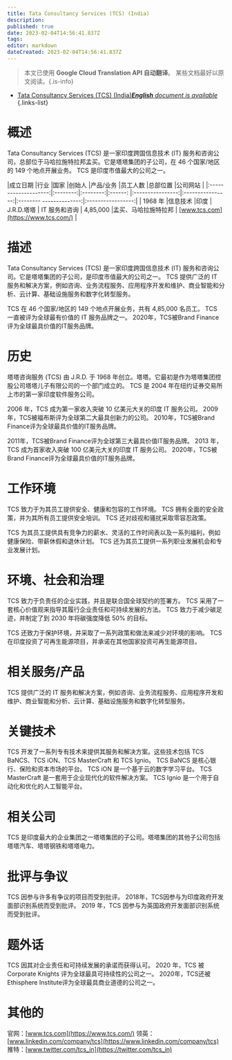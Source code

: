 ```yaml
---
title: Tata Consultancy Services (TCS) (India)
description: 
published: true
date: 2023-02-04T14:56:41.837Z
tags: 
editor: markdown
dateCreated: 2023-02-04T14:56:41.837Z
---
```


> 本文已使用 **Google Cloud Translation API 自动翻译**。
某些文档最好以原文阅读。{.is-info}



- [Tata Consultancy Services (TCS) (India)***English** document is available*](/en/Knowledge-base/Dictionary/Company/tata-consultancy-services-tcs-india)
{.links-list}


# 概述

Tata Consultancy Services (TCS) 是一家印度跨国信息技术 (IT) 服务和咨询公司，总部位于马哈拉施特拉邦孟买。它是塔塔集团的子公司，在 46 个国家/地区的 149 个地点开展业务。 TCS 是印度市值最大的公司之一。

|成立日期 |行业 |国家 |创始人 |产品/业务 |员工人数 |总部位置 |公司网站 |
|:--------------------:|:--------:|:--------:|:------: |:----------------:|:----------------:|:-------- --------------:|:-----------------:|
| 1968 年 |信息技术 |印度 | J.R.D.塔塔 | IT 服务和咨询 | 4,85,000 |孟买、马哈拉施特拉邦 | [www.tcs.com](https://www.tcs.com/) |

# 描述

Tata Consultancy Services (TCS) 是一家印度跨国信息技术 (IT) 服务和咨询公司。它是塔塔集团的子公司，是印度市值最大的公司之一。 TCS 提供广泛的 IT 服务和解决方案，例如咨询、业务流程服务、应用程序开发和维护、商业智能和分析、云计算、基础设施服务和数字化转型服务。

TCS 在 46 个国家/地区的 149 个地点开展业务，共有 4,85,000 名员工。 TCS 一直被评为全球最有价值的 IT 服务品牌之一。 2020年，TCS被Brand Finance评为全球最具价值的IT服务品牌。

# 历史

塔塔咨询服务 (TCS) 由 J.R.D. 于 1968 年创立。塔塔。它最初是作为塔塔集团控股公司塔塔儿子有限公司的一个部门成立的。 TCS 是 2004 年在纽约证券交易所上市的第一家印度软件服务公司。

2006 年，TCS 成为第一家收入突破 10 亿美元大关的印度 IT 服务公司。 2009年，TCS被福布斯评为全球第二大最具创新力的公司。 2010年，TCS被Brand Finance评为全球最具价值的IT服务品牌。

2011年，TCS被Brand Finance评为全球第三大最具价值IT服务品牌。 2013 年，TCS 成为首家收入突破 100 亿美元大关的印度 IT 服务公司。 2020年，TCS被Brand Finance评为全球最具价值的IT服务品牌。

# 工作环境

TCS 致力于为其员工提供安全、健康和包容的工作环境。 TCS 拥有全面的安全政策，并为其所有员工提供安全培训。 TCS 还对歧视和骚扰采取零容忍政策。

TCS 为其员工提供具有竞争力的薪水、灵活的工作时间表以及一系列福利，例如健康保险、带薪休假和退休计划。 TCS 还为其员工提供一系列职业发展机会和专业发展计划。

# 环境、社会和治理

TCS 致力于负责任的企业实践，并且是联合国全球契约的签署方。 TCS 采用了一套核心价值观来指导其履行企业责任和可持续发展的方法。 TCS 致力于减少碳足迹，并制定了到 2030 年将碳强度降低 50% 的目标。

TCS 还致力于保护环境，并采取了一系列政策和做法来减少对环境的影响。 TCS在印度投资了可再生能源项目，并承诺在其他国家投资可再生能源项目。

# 相关服务/产品

TCS 提供广泛的 IT 服务和解决方案，例如咨询、业务流程服务、应用程序开发和维护、商业智能和分析、云计算、基础设施服务和数字化转型服务。

# 关键技术

TCS 开发了一系列专有技术来提供其服务和解决方案。这些技术包括 TCS BaNCS、TCS iON、TCS MasterCraft 和 TCS Ignio。 TCS BaNCS 是核心银行、保险和资本市场的平台。 TCS iON 是一个基于云的数字学习平台。 TCS MasterCraft 是一套用于企业现代化的软件解决方案。 TCS Ignio 是一个用于自动化和优化的人工智能平台。

# 相关公司

TCS 是印度最大的企业集团之一塔塔集团的子公司。塔塔集团的其他子公司包括塔塔汽车、塔塔钢铁和塔塔电力。

# 批评与争议

TCS 因参与许多有争议的项目而受到批评。 2018年，TCS因参与为印度政府开发面部识别系统而受到批评。 2019 年，TCS 因参与为英国政府开发面部识别系统而受到批评。

# 题外话

TCS 因其对企业责任和可持续发展的承诺而获得认可。 2020 年，TCS 被 Corporate Knights 评为全球最具可持续性的公司之一。 2020年，TCS还被Ethisphere Institute评为全球最具商业道德的公司之一。

# 其他的

官网：[www.tcs.com](https://www.tcs.com/)
领英：[www.linkedin.com/company/tcs](https://www.linkedin.com/company/tcs)
推特：[www.twitter.com/tcs_in](https://twitter.com/tcs_in)